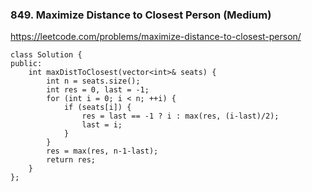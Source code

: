 ### 849. Maximize Distance to Closest Person (Medium)

https://leetcode.com/problems/maximize-distance-to-closest-person/

```
class Solution {
public:
    int maxDistToClosest(vector<int>& seats) {
        int n = seats.size();
        int res = 0, last = -1;
        for (int i = 0; i < n; ++i) {
            if (seats[i]) {
                res = last == -1 ? i : max(res, (i-last)/2);
                last = i;
            }
        }
        res = max(res, n-1-last);
        return res;
    }
};
```
